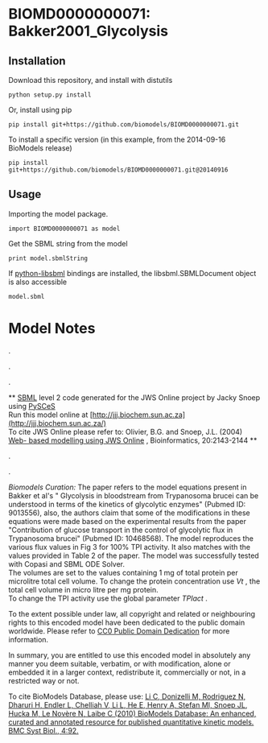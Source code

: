 # BIOMD0000000071: Bakker2001_Glycolysis

## Installation

Download this repository, and install with distutils

`python setup.py install`

Or, install using pip

`pip install git+https://github.com/biomodels/BIOMD0000000071.git`

To install a specific version (in this example, from the 2014-09-16 BioModels release)

`pip install git+https://github.com/biomodels/BIOMD0000000071.git@20140916`

## Usage

Importing the model package.

`import BIOMD0000000071 as model`

Get the SBML string from the model

`print model.sbmlString`

If [python-libsbml](https://pypi.python.org/pypi/python-libsbml) bindings are
installed, the libsbml.SBMLDocument object is also accessible

`model.sbml`


# Model Notes


.

.

.

** [SBML](http://www.sbml.org/) level 2 code generated for the JWS Online project by Jacky Snoep using [PySCeS](http://pysces.sourceforge.net/)   
Run this model online at
[http://jjj.biochem.sun.ac.za](http://jjj.biochem.sun.ac.za/)  
To cite JWS Online please refer to: Olivier, B.G. and Snoep, J.L. (2004) [Web-
based modelling using JWS
Online](http://bioinformatics.oupjournals.org/cgi/content/abstract/20/13/2143)
, Bioinformatics, 20:2143-2144 **

.

.

_Biomodels Curation:_ The paper refers to the model equations present in
Bakker et al's " Glycolysis in bloodstream from Trypanosoma brucei can be
understood in terms of the kinetics of glycolytic enzymes" (Pubmed ID:
9013556), also, the authors claim that some of the modifications in these
equations were made based on the experimental results from the paper
"Contribution of glucose transport in the control of glycolytic flux in
Trypanosoma brucei" (Pubmed ID: 10468568). The model reproduces the various
flux values in Fig 3 for 100% TPI activity. It also matches with the values
provided in Table 2 of the paper. The model was successfully tested with
Copasi and SBML ODE Solver.  
The volumes are set to the values containing 1 mg of total protein per
microlitre total cell volume. To change the protein concentration use _Vt_ ,
the total cell volume in micro litre per mg protein.  
To change the TPI activity use the global parameter _TPIact_ .

  

To the extent possible under law, all copyright and related or neighbouring
rights to this encoded model have been dedicated to the public domain
worldwide. Please refer to [CC0 Public Domain
Dedication](http://creativecommons.org/publicdomain/zero/1.0/) for more
information.

In summary, you are entitled to use this encoded model in absolutely any
manner you deem suitable, verbatim, or with modification, alone or embedded it
in a larger context, redistribute it, commercially or not, in a restricted way
or not.

  

To cite BioModels Database, please use: [Li C, Donizelli M, Rodriguez N,
Dharuri H, Endler L, Chelliah V, Li L, He E, Henry A, Stefan MI, Snoep JL,
Hucka M, Le Novère N, Laibe C (2010) BioModels Database: An enhanced, curated
and annotated resource for published quantitative kinetic models. BMC Syst
Biol., 4:92.](http://www.ncbi.nlm.nih.gov/pubmed/20587024)


